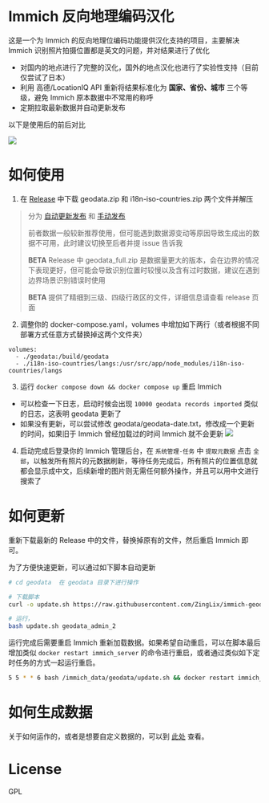 # Immich 反向地理编码汉化

这是一个为 Immich 的反向地理位编码功能提供汉化支持的项目，主要解决 Immich 识别照片拍摄位置都是英文的问题，并对结果进行了优化

- 对国内的地点进行了完整的汉化，国外的地点汉化也进行了实验性支持（目前仅尝试了日本）
- 利用 高德/LocationIQ API 重新将结果标准化为 **国家、省份、城市** 三个等级，避免 Immich 原本数据中不常用的称呼
- 定期拉取最新数据并自动更新发布

以下是使用后的前后对比

![](./image/example.png)

# 如何使用

1. 在 [Release](https://github.com/ZingLix/immich-geodata-cn/releases/latest) 中下载 geodata.zip 和 i18n-iso-countries.zip 两个文件并解压

> 分为 [自动更新发布](https://github.com/ZingLix/immich-geodata-cn/releases/tag/auto-release) 和 [手动发布](https://github.com/ZingLix/immich-geodata-cn/releases)  
>
> 前者数据一般较新推荐使用，但可能遇到数据源变动等原因导致生成出的数据不可用，此时建议切换至后者并提 issue 告诉我
>
> **BETA** Release 中 geodata_full.zip 是数据量更大的版本，会在边界的情况下表现更好，但可能会导致识别位置时较慢以及含有过时数据，建议在遇到边界场景识别错误时使用
> 
> **BETA** 提供了精细到三级、四级行政区的文件，详细信息请查看 release 页面

2. 调整你的 docker-compose.yaml，volumes 中增加如下两行（或者根据不同部署方式任意方式替换掉这两个文件夹）

```
volumes:
  - ./geodata:/build/geodata
  - ./i18n-iso-countries/langs:/usr/src/app/node_modules/i18n-iso-countries/langs
```

3. 运行 `docker compose down && docker compose up` 重启 Immich
  - 可以检查一下日志，启动时候会出现 `10000 geodata records imported` 类似的日志，这表明 geodata 更新了
  - 如果没有更新，可以尝试修改 geodata/geodata-date.txt，修改成一个更新的时间，如果旧于 Immich 曾经加载过的时间 Immich 就不会更新
    ![](./image/importlog.jpg)
4. 启动完成后登录你的 Immich 管理后台，在 `系统管理-任务` 中 `提取元数据` 点击 `全部`，以触发所有照片的元数据刷新，等待任务完成后，所有照片的位置信息就都会显示成中文，后续新增的图片则无需任何额外操作，并且可以用中文进行搜索了

# 如何更新

重新下载最新的 Release 中的文件，替换掉原有的文件，然后重启 Immich 即可。

为了方便快速更新，可以通过如下脚本自动更新

```bash
# cd geodata  在 geodata 目录下进行操作

# 下载脚本
curl -o update.sh https://raw.githubusercontent.com/ZingLix/immich-geodata-cn/refs/heads/main/geodata/update.sh

# 运行，
bash update.sh geodata_admin_2
```

运行完成后需要重启 Immich 重新加载数据。如果希望自动重启，可以在脚本最后增加类似 `docker restart immich_server` 的命令进行重启，或者通过类似如下定时任务的方式一起运行重启。

```bash
5 5 * * 6 bash /immich_data/geodata/update.sh && docker restart immich_server
```

# 如何生成数据

关于如何运作的，或者是想要自定义数据的，可以到 [此处](https://github.com/ZingLix/immich-geodata-cn/tree/main/geodata) 查看。

# License

GPL
